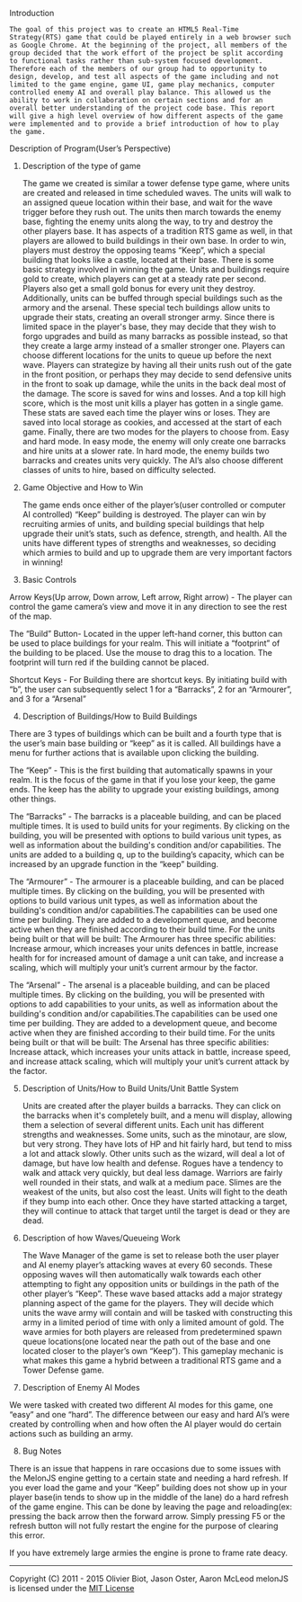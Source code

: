 
Introduction

	The goal of this project was to create an HTML5 Real-Time Strategy(RTS) game that could be played entirely in a web browser such as Google Chrome. At the beginning of the project, all members of the group decided that the work effort of the project be split according to functional tasks rather than sub-system focused development. Therefore each of the members of our group had to opportunity to design, develop, and test all aspects of the game including and not limited to the game engine, game UI, game play mechanics, computer controlled enemy AI and overall play balance. This allowed us the ability to work in collaboration on certain sections and for an overall better understanding of the project code base. This report will give a high level overview of how different aspects of the game were implemented and to provide a brief introduction of how to play the game.


Description of Program(User’s Perspective)

1. Description of the type of game

	The game we created is similar a tower defense type game, where units are created and released in time scheduled waves. The units will walk to an assigned queue location within their base, and wait for the wave trigger before they rush out. The units then march towards the enemy base, fighting the enemy units along the way, to try and destroy the other players base. It has aspects of a tradition RTS game as well, in that players are allowed to build buildings in their own base. In order to win, players must destroy the opposing teams “Keep”, which a special building that looks like a castle, located at their base.
There is some basic strategy involved in winning the game. Units and buildings require gold to create, which players can get at a steady rate per second. Players also get a small gold bonus for every unit they destroy. Additionally, units can be buffed through special buildings such as the armory and the arsenal. These special tech buildings allow units to upgrade their stats, creating an overall stronger army. Since there is limited space in the player's base, they may decide that they wish to forgo upgrades and build as many barracks as possible instead, so that they create a large army instead of a smaller stronger one.
	Players can choose different locations for the units to queue up before the next wave. Players can strategize by having all their units rush out of the gate in the front position, or perhaps they may decide to send defensive units in the front to soak up damage, while the units in the back deal most of the damage.
	The score is saved for wins and losses. And a top kill high score, which is the most unit kills a player has gotten in a single game. These stats are saved each time the player wins or loses. They are saved into local storage as cookies, and accessed at the start of each game.
	Finally, there are two modes for the players to choose from. Easy and hard mode. In easy mode, the enemy will only create one barracks and hire units at a slower rate. In hard mode, the enemy builds two barracks and creates units very quickly. The AI’s also choose different classes of units to hire, based on difficulty selected.


2. Game Objective and How to Win

	The game ends once either of the player’s(user controlled or computer AI controlled) “Keep” building is destroyed. The player can win by recruiting armies of units, and building special buildings that help upgrade their unit’s stats, such as defence, strength, and health. All the units have different types of strengths and weaknesses, so deciding which armies to build and up to upgrade them are very important factors in winning!


3. Basic Controls

Arrow Keys(Up arrow, Down arrow, Left arrow, Right arrow) - The player can control the game camera’s view and move it in any direction to see the rest of the map.

The “Build” Button-  Located in the upper left-hand corner, this button can be used to place buildings for your realm. This will initiate a “footprint” of the building to be placed. Use the mouse to drag this to a location. The footprint will turn red if the building cannot be placed.

Shortcut Keys - For Building there are shortcut keys. By initiating build with “b”, the user can subsequently select 1 for a “Barracks”, 2 for an “Armourer”, and 3 for a “Arsenal”


4. Description of Buildings/How to Build Buildings

There are 3 types of buildings which can be built and a fourth type that is the user’s main base building or “keep” as it is called. All buildings have a menu for further actions that is available upon clicking the building.

The “Keep” - This is the first building that automatically spawns in your realm. It is the focus of the game in that if you lose your keep, the game ends. The keep has the ability to upgrade your existing buildings, among other things.

The “Barracks” - The barracks is a placeable building, and can be placed multiple times.
It is used to build units for your regiments. By clicking on the building, you will be presented with options to build various unit types, as well as information about the building's condition and/or capabilities. The units are added to a building q, up to the building’s capacity, which can be increased by an upgrade function in the “keep” building.

The “Armourer” - The armourer is a placeable building, and can be placed multiple times. By clicking on the building, you will be presented with options to build various unit types, as well as information about the building's condition and/or capabilities.The capabilities can be used one time per building. They are added to a development queue, and become active when they are finished according to their build time. For the units being built or that will be built: The Armourer has three specific abilities: Increase armour, which increases your units defences in battle, increase health for for increased amount of damage a unit can take, and increase a scaling, which will multiply your unit’s current armour by the factor.

The “Arsenal” - The arsenal is a placeable building, and can be placed multiple times. By clicking on the building, you will be presented with options to add capabilities to your units, as well as information about the building's condition and/or capabilities.The capabilities can be used one time per building. They are added to a development queue, and become active when they are finished according to their build time. For the units being built or that will be built: The Arsenal has three specific abilities: Increase attack, which increases your units attack in battle, increase speed, and increase attack scaling, which will multiply your unit’s current attack by the factor.


5. Description of Units/How to Build Units/Unit Battle System

	Units are created after the player builds a barracks. They can click on the barracks when it's completely built, and a menu will display, allowing them a selection of several different units. Each unit has different strengths and weaknesses. Some units, such as the minotaur, are slow, but very strong. They have lots of HP and hit fairly hard, but tend to miss a lot and attack slowly. Other units such as the wizard, will deal a lot of damage, but have low health and defense. Rogues have a tendency to walk and attack very quickly, but deal less damage. Warriors are fairly well rounded in their stats, and walk at a medium pace. Slimes are the weakest of the units, but also cost the least.
	Units will fight to the death if they bump into each other. Once they have started attacking a target, they will continue to attack that target until the target is dead or they are dead.



6. Description of how Waves/Queueing Work

	The Wave Manager of the game is set to release both the user player and AI enemy player’s attacking waves at every 60 seconds. These opposing waves will then automatically walk towards each other attempting to fight any opposition units or buildings in the path of the other player’s “Keep”. These wave based attacks add a major strategy planning aspect of the game for the players. They will decide which units the wave army will contain and will be tasked with constructing this army in a limited period of time with only a limited amount of gold. The wave armies for both players are released from predetermined spawn queue locations(one located near the path out of the base and one located closer to the player’s own “Keep”). This gameplay mechanic is what makes this game a hybrid between a traditional RTS game and a Tower Defense game.


7. Description of Enemy AI Modes

We were tasked with created two different AI modes for this game, one “easy” and one “hard”. The difference between our easy and hard AI’s were created by controlling when and how often the AI player would do certain actions such as building an army.


8. Bug Notes

There is an issue that happens in rare occasions due to some issues with the MelonJS engine getting to a certain state and needing a hard refresh. If you ever load the game and your “Keep” building does not show up in  your player base(in tends to show up in the middle of the lane) do a hard refresh of the game engine. This can be done by leaving the page and reloading(ex: pressing the back arrow then the forward arrow. Simply pressing F5 or the refresh button will not fully restart the engine for the purpose of clearing this error.

If you have extremely large armies the engine is prone to frame rate deacy.


-------------------------------------------------------------------------------
Copyright (C) 2011 - 2015 Olivier Biot, Jason Oster, Aaron McLeod
melonJS is licensed under the [MIT License](http://www.opensource.org/licenses/mit-license.php)

